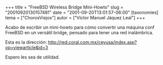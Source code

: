 +++
title = "FreeBSD Wireless Bridge Mini-Howto"
slug = "20010920130157481"
date = "2001-09-20T13:01:57-06:00"
[taxonomies]
tema = ["ChorosViejos"]
autor = ["Víctor Manuel Jáquez Leal"]
+++

Acabo de escribir un mini-howto para cómo convertir una máquina conf
FreeBSD en un versátil bridge, pensado para tener una red inalámbrica.

Esta es la dirección:
<http://red.coral.com.mx/ceyusa/index.asp?op=viewarticle&id=3>

Espero les sea de utilidad.
